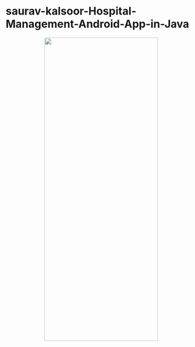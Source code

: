 # saurav-kalsoor-Hospital-Management-Android-App-in-Java
<p align="center">
<img width = "300" height = "800" src = "![WhatsApp Image 2020-12-03 at 7 53 50 PM](https://user-images.githubusercontent.com/54215324/101038242-8908e380-35a1-11eb-9162-94bafdaecff4.jpeg)">
</p>
